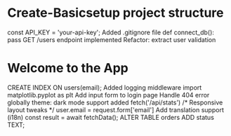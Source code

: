 # Create-Basicsetup project structure
const API_KEY = 'your-api-key';
Added .gitignore file
def connect_db(): pass
GET /users endpoint implemented
Refactor: extract user validation
<h1>Welcome to the App</h1>
CREATE INDEX ON users(email);
Added logging middleware
import matplotlib.pyplot as plt
Add input form to login page
Handle 404 error globally
theme: dark mode support added
fetch('/api/stats')
/* Responsive layout tweaks */
user.email = request.form['email']
Add translation support (i18n)
const result = await fetchData();
ALTER TABLE orders ADD status TEXT;
